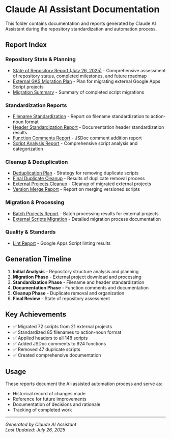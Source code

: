 # Claude AI Assistant Documentation

This folder contains documentation and reports generated by Claude AI Assistant during the repository standardization and automation process.

## Report Index

### Repository State & Planning
- [State of Repository Report (July 26, 2025)](STATE_OF_REPOSITORY_2025-07-26.md) - Comprehensive assessment of repository status, completed milestones, and future roadmap
- [External GAS Migration Plan](EXTERNAL_GAS_MIGRATION_PLAN.md) - Plan for migrating external Google Apps Script projects
- [Migration Summary](MIGRATION_SUMMARY.md) - Summary of completed script migrations

### Standardization Reports
- [Filename Standardization](FILENAME_STANDARDIZATION.md) - Report on filename standardization to action-noun format
- [Header Standardization Report](HEADER_STANDARDIZATION_REPORT.md) - Documentation header standardization results
- [Function Comments Report](FUNCTION_COMMENTS_REPORT.md) - JSDoc comment addition report
- [Script Analysis Report](SCRIPT_ANALYSIS_REPORT.md) - Comprehensive script analysis and categorization

### Cleanup & Deduplication
- [Deduplication Plan](DEDUPLICATION_PLAN.md) - Strategy for removing duplicate scripts
- [Final Duplicate Cleanup](FINAL_DUPLICATE_CLEANUP.md) - Results of duplicate removal process
- [External Projects Cleanup](EXTERNAL_PROJECTS_CLEANUP.md) - Cleanup of migrated external projects
- [Version Merge Report](VERSION_MERGE_REPORT.md) - Report on merging versioned scripts

### Migration & Processing
- [Batch Projects Report](BATCH_PROJECTS_REPORT.md) - Batch processing results for external projects
- [External Scripts Migration](EXTERNAL_SCRIPTS_MIGRATION.md) - Detailed migration process documentation

### Quality & Standards
- [Lint Report](LINT_REPORT.md) - Google Apps Script linting results

## Generation Timeline

1. **Initial Analysis** - Repository structure analysis and planning
2. **Migration Phase** - External project download and processing
3. **Standardization Phase** - Filename and header standardization
4. **Documentation Phase** - Function comments and documentation
5. **Cleanup Phase** - Duplicate removal and organization
6. **Final Review** - State of repository assessment

## Key Achievements

- ✅ Migrated 72 scripts from 21 external projects
- ✅ Standardized 85 filenames to action-noun format
- ✅ Applied headers to all 148 scripts
- ✅ Added JSDoc comments to 924 functions
- ✅ Removed 47 duplicate scripts
- ✅ Created comprehensive documentation

## Usage

These reports document the AI-assisted automation process and serve as:
- Historical record of changes made
- Reference for future improvements
- Documentation of decisions and rationale
- Tracking of completed work

---

*Generated by Claude AI Assistant*  
*Last Updated: July 26, 2025*